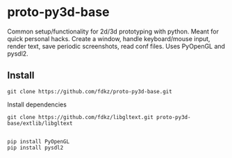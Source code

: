 proto-py3d-base
===============

Common setup/functionality for 2d/3d prototyping with python. Meant for quick personal hacks. Create a window, handle keyboard/mouse input, render text, save periodic screenshots, read conf files. Uses PyOpenGL and pysdl2.


Install
-------

    git clone https://github.com/fdkz/proto-py3d-base.git

Install dependencies

    git clone https://github.com/fdkz/libgltext.git proto-py3d-base/extlib/libgltext


    pip install PyOpenGL
    pip install pysdl2
